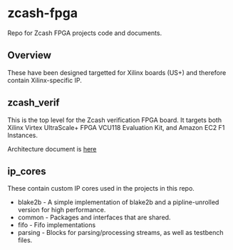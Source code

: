 # zcash-fpga

Repo for Zcash FPGA projects code and documents.

## Overview

These have been designed targetted for Xilinx boards (US+) and therefore contain Xilinx-specific IP.

## zcash_verif

This is the top level for the Zcash verification FPGA board. It targets both Xilinx Virtex UltraScale+ FPGA VCU118 Evaluation Kit, and Amazon EC2 F1 Instances.

Architecture document is [here]()

## ip_cores

These contain custom IP cores used in the projects in this repo.

* blake2b - A simple implementation of blake2b and a pipline-unrolled version for high performance.
* common - Packages and interfaces that are shared.
* fifo - Fifo implementations
* parsing - Blocks for parsing/processing streams, as well as testbench files.